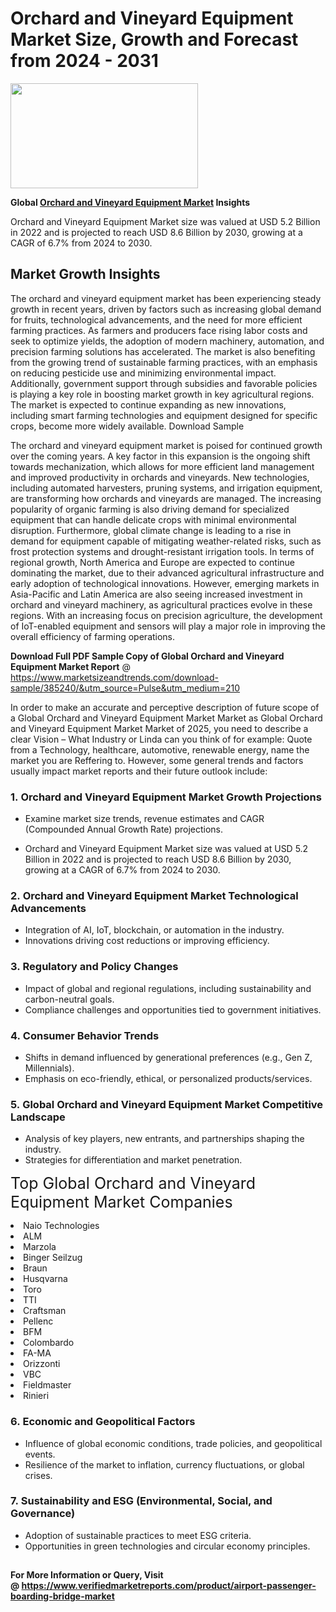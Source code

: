 <H1>Orchard and Vineyard Equipment Market Size, Growth and Forecast from 2024 - 2031</H1><img class="aligncenter size-medium wp-image-584254" src="https://thirdeyenews.in/wp-content/uploads/2024/09/Global-Market-Research-300x168.jpeg" alt="" width="300" height="168" /><p><strong>Global&nbsp;<a href="https://www.marketsizeandtrends.com/download-sample/385240/&amp;utm_source=Pulse&amp;utm_medium=210">Orchard and Vineyard Equipment Market</a> Insights</strong></p><p>Orchard and Vineyard Equipment Market size was valued at USD 5.2 Billion in 2022 and is projected to reach USD 8.6 Billion by 2030, growing at a CAGR of 6.7% from 2024 to 2030.</p><p><h2>Market Growth Insights</h2> <p>The orchard and vineyard equipment market has been experiencing steady growth in recent years, driven by factors such as increasing global demand for fruits, technological advancements, and the need for more efficient farming practices. As farmers and producers face rising labor costs and seek to optimize yields, the adoption of modern machinery, automation, and precision farming solutions has accelerated. The market is also benefiting from the growing trend of sustainable farming practices, with an emphasis on reducing pesticide use and minimizing environmental impact. Additionally, government support through subsidies and favorable policies is playing a key role in boosting market growth in key agricultural regions. The market is expected to continue expanding as new innovations, including smart farming technologies and equipment designed for specific crops, become more widely available. Download Sample</p> <p>The orchard and vineyard equipment market is poised for continued growth over the coming years. A key factor in this expansion is the ongoing shift towards mechanization, which allows for more efficient land management and improved productivity in orchards and vineyards. New technologies, including automated harvesters, pruning systems, and irrigation equipment, are transforming how orchards and vineyards are managed. The increasing popularity of organic farming is also driving demand for specialized equipment that can handle delicate crops with minimal environmental disruption. Furthermore, global climate change is leading to a rise in demand for equipment capable of mitigating weather-related risks, such as frost protection systems and drought-resistant irrigation tools. In terms of regional growth, North America and Europe are expected to continue dominating the market, due to their advanced agricultural infrastructure and early adoption of technological innovations. However, emerging markets in Asia-Pacific and Latin America are also seeing increased investment in orchard and vineyard machinery, as agricultural practices evolve in these regions. With an increasing focus on precision agriculture, the development of IoT-enabled equipment and sensors will play a major role in improving the overall efficiency of farming operations. </p><p><span class=""><strong>Download Full PDF Sample Copy of Global Orchard and Vineyard Equipment Market Report</strong> @ <a href="https://www.marketsizeandtrends.com/download-sample/385240/&amp;utm_source=Pulse&amp;utm_medium=210" target="_blank">https://www.marketsizeandtrends.com/download-sample/385240/&amp;utm_source=Pulse&amp;utm_medium=210</a></span></p><p>In order to make an accurate and perceptive description of future scope of a Global&nbsp;Orchard and Vineyard Equipment Market Market as Global&nbsp;Orchard and Vineyard Equipment Market Market of 2025, you need to describe a clear Vision &ndash; What Industry or Linda can you think of for example: Quote from a Technology, healthcare, automotive, renewable energy, name the market you are Reffering to. However, some general trends and factors usually impact market reports and their future outlook include:</p><h3>1.&nbsp;<strong>Orchard and Vineyard Equipment Market Growth Projections</strong></h3><ul><li>Examine market size trends, revenue estimates and CAGR (Compounded Annual Growth Rate) projections.</li><li><p>Orchard and Vineyard Equipment Market size was valued at USD 5.2 Billion in 2022 and is projected to reach USD 8.6 Billion by 2030, growing at a CAGR of 6.7% from 2024 to 2030.</p></li></ul><h3>2.&nbsp;<strong>Orchard and Vineyard Equipment Market Technological Advancements</strong></h3><ul><li>Integration of AI, IoT, blockchain, or automation in the industry.</li><li>Innovations driving cost reductions or improving efficiency.</li></ul><h3>3.&nbsp;<strong>Regulatory and Policy Changes</strong></h3><ul><li>Impact of global and regional regulations, including sustainability and carbon-neutral goals.</li><li>Compliance challenges and opportunities tied to government initiatives.</li></ul><h3>4.&nbsp;<strong>Consumer Behavior Trends</strong></h3><ul><li>Shifts in demand influenced by generational preferences (e.g., Gen Z, Millennials).</li><li>Emphasis on eco-friendly, ethical, or personalized products/services.</li></ul><h3>5.&nbsp;<strong>Global Orchard and Vineyard Equipment Market Competitive Landscape</strong></h3><ul><li>Analysis of key players, new entrants, and partnerships shaping the industry.</li><li>Strategies for differentiation and market penetration.</li></ul><p data-pm-slice="1 1 []"><span style="color: inherit; font-family: inherit; font-size: 25px;">Top Global Orchard and Vineyard Equipment Market Companies</span></p><div class="" data-test-id=""><p><li>Naio Technologies</li><li> ALM</li><li> Marzola</li><li> Binger Seilzug</li><li> Braun</li><li> Husqvarna</li><li> Toro</li><li> TTI</li><li> Craftsman</li><li> Pellenc</li><li> BFM</li><li> Colombardo</li><li> FA-MA</li><li> Orizzonti</li><li> VBC</li><li> Fieldmaster</li><li> Rinieri</li></p></div><h3>6.&nbsp;<strong>Economic and Geopolitical Factors</strong></h3><ul><li>Influence of global economic conditions, trade policies, and geopolitical events.</li><li>Resilience of the market to inflation, currency fluctuations, or global crises.</li></ul><h3>7.&nbsp;<strong>Sustainability and ESG (Environmental, Social, and Governance)</strong></h3><ul><li>Adoption of sustainable practices to meet ESG criteria.</li><li>Opportunities in green technologies and circular economy principles.</li></ul><h2><strong style="font-size: 14px;">For More Information or Query, Visit @&nbsp;</strong><a style="background-color: #ffffff; font-size: 14px;" href="https://www.marketsizeandtrends.com/report/orchard-and-vineyard-equipment-market/" target="_blank">https://www.verifiedmarketreports.com/product/airport-passenger-boarding-bridge-market</a></h2>
